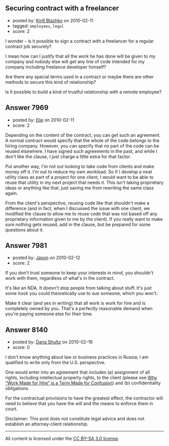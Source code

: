 ## Securing contract with a freelancer

- posted by: [Kirill Blazhko](https://stackexchange.com/users/-1/2273-kirill-blazhko) on 2010-02-11
- tagged: `employees`, `legal`
- score: 2

I wonder - is it possible to sign a contract with a freelancer for a regular contract job securely?

I mean how can I justify that all the work he has done will be given to my company and nobody else will get any line of code intended for my company  including freelance developer himself?

Are there any special terms used in a contract or maybe there are other methods to secure this kind of relationship?

Is it possible to build a kind of trustful relationship with a remote employee?


## Answer 7969

- posted by: [Elie](https://stackexchange.com/users/-1/1752-elie) on 2010-02-11
- score: 2

Depending on the content of the contract, you can get such an agreement. A normal contract would specify that the whole of the code belongs to the hiring company. However, you can specify that no part of the code can be reused elsewhere. I have signed such agreements in the past, and while I don't like the clause, I just charge a little extra for that factor.

Put another way, I'm not out looking to take code from clients and make money off it. I'm out to reduce my own workload. So if I develop a neat utility class as part of a project for one client, I would want to be able to reuse that utility in my next project that needs it. This isn't taking proprietary ideas or anything like that, just saving me from rewriting the same class again.

From the client's perspective, reusing code like that shouldn't make a difference (and in fact, when I discussed the issue with one client, we modified the clause to allow me to reuse code that was not based off any proprietary information given to me by the client). If you really want to make sure nothing gets reused, add in the clause, but be prepared for some questions about it.


## Answer 7981

- posted by: [Jason](https://stackexchange.com/users/-1/2-jason) on 2010-02-12
- score: 2

If you don't trust someone to keep your interests in mind, you shouldn't work with them, regardless of what's in the contract.

It's like an NDA.  It doesn't stop people from talking about stuff.  It's just some hook you could theoretically use to sue someone, which you won't.

Make it clear (and yes in writing) that all work is work for hire and is completely owned by you.  That's a perfectly reasonable demand when you're paying someone else for their time.


## Answer 8140

- posted by: [Dana Shultz](https://stackexchange.com/users/-1/1841-dana-shultz) on 2010-02-16
- score: 0

<p>I don't know anything about law or business practices in Russia; I am qualified to write only from the U.S. perspective.</p>

<p>One would enter into an agreement that includes (a) assignment of all rights, including intellectual property rights, to the client (please see <a href="http://danashultz.com/blog/2009/05/26/why-%E2%80%9Cwork-made-for-hire%E2%80%9D-is-a-term-made-for-confusion/" rel="nofollow">Why “Work Made for Hire” is a Term Made for Confusion</a>) and (b) confidentiality obligations.</p>

<p>For the contractual provisions to have the greatest effect, the contractor will need to believe that you have the will and the means to enforce them in court.</p>

<p>Disclaimer: This post does not constitute legal advice and does not establish an attorney-client relationship.</p>




---

All content is licensed under the [CC BY-SA 3.0 license](https://creativecommons.org/licenses/by-sa/3.0/).
